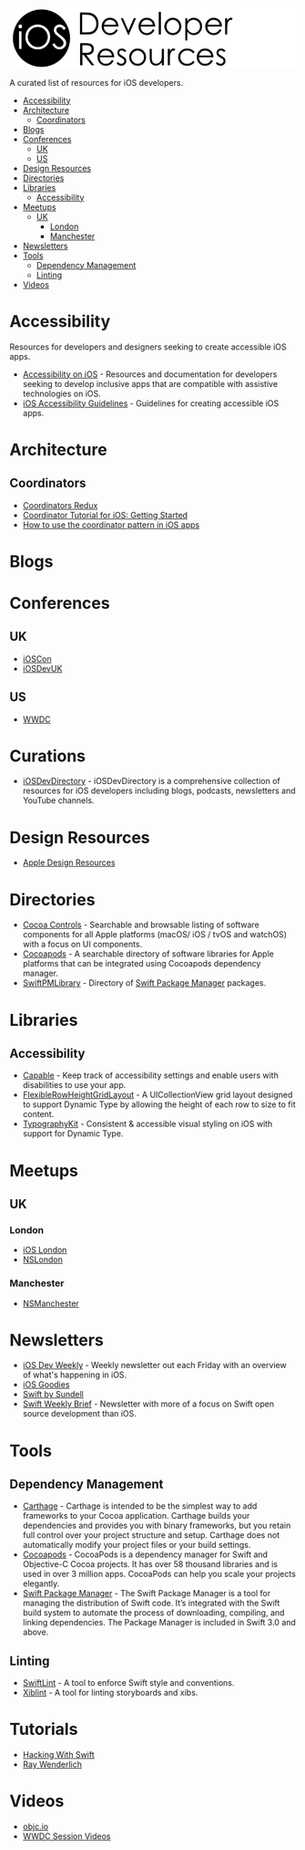 ![iOS Developer Resources](https://github.com/rwbutler/iOSDeveloperResources/raw/master/docs/images/ios-developer-resources-banner.png)

A curated list of resources for iOS developers.

- [Accessibility](#accessibility)
- [Architecture](#architecture)
	- [Coordinators](#coordinators) 
- [Blogs](#blogs)
- [Conferences](#conferences)
	- [UK](#uk)
	- [US](#us)
- [Design Resources](#design-resources)
- [Directories](#directories)
- [Libraries](#libraries)
	- [Accessibility](#accessibility)
- [Meetups](#meetups)
	- [UK](#uk)
		- [London](#london)
		- [Manchester](#manchester)
- [Newsletters](#newsletters)
- [Tools](#tools)
	- [Dependency Management](#dependency-management) 
	- [Linting](#linting)
- [Videos](#videos)

# Accessibility
Resources for developers and designers seeking to create accessible iOS apps.

- [Accessibility on iOS](https://developer.apple.com/accessibility/ios/) - Resources and documentation for developers seeking to develop inclusive apps that are compatible with assistive technologies on iOS.
- [iOS Accessibility Guidelines](https://github.com/rwbutler/iOSAccessibilityGuidelines) - Guidelines for creating accessible iOS apps.

# Architecture
## Coordinators

- [Coordinators Redux](http://khanlou.com/2015/10/coordinators-redux/)
- [Coordinator Tutorial for iOS: Getting Started](https://www.raywenderlich.com/158-coordinator-tutorial-for-ios-getting-started)
- [How to use the coordinator pattern in iOS apps](https://www.hackingwithswift.com/articles/71/how-to-use-the-coordinator-pattern-in-ios-apps)

# Blogs

# Conferences
## UK
- [iOSCon](https://skillsmatter.com/conferences/10823-ioscon-2019-the-conference-for-ios-and-swift-developers)
- [iOSDevUK](https://www.iosdevuk.com/)
## US
- [WWDC](https://developer.apple.com/wwdc/)

# Curations
- [iOSDevDirectory](https://iosdevdirectory.com/) - iOSDevDirectory is a comprehensive collection of resources for iOS developers including blogs, podcasts, newsletters and YouTube channels.

# Design Resources
- [Apple Design Resources](https://developer.apple.com/design/resources/)

# Directories
- [Cocoa Controls](https://www.cocoacontrols.com/) - Searchable and browsable listing of software components for all Apple platforms (macOS/ iOS / tvOS and watchOS) with a focus on UI components.
- [Cocoapods](https://cocoapods.org/) - A searchable directory of software libraries for Apple platforms that can be integrated using Cocoapods dependency manager.
- [SwiftPMLibrary](https://github.com/daveverwer/SwiftPMLibrary) - Directory of [Swift Package Manager](https://swift.org/package-manager/) packages.

# Libraries
## Accessibility
- [Capable](https://github.com/chrs1885/Capable) - Keep track of accessibility settings and enable users with disabilities to use your app.
- [FlexibleRowHeightGridLayout](https://github.com/rwbutler/FlexibleRowHeightGridLayout) - A UICollectionView grid layout designed to support Dynamic Type by allowing the height of each row to size to fit content.
- [TypographyKit](https://github.com/rwbutler/TypographyKit) - Consistent & accessible visual styling on iOS with support for Dynamic Type.

# Meetups
## UK
### London
- [iOS London](https://www.meetup.com/ioslondon/)
- [NSLondon](https://www.meetup.com/NSLondon/)
### Manchester
- [NSManchester](https://www.meetup.com/NSManchester/)

# Newsletters
- [iOS Dev Weekly](https://iosdevweekly.com/) - Weekly newsletter out each Friday with an overview of what's happening in iOS.
- [iOS Goodies](https://ios-goodies.com/)
- [Swift by Sundell](https://www.swiftbysundell.com/newsletter/)
- [Swift Weekly Brief](https://swiftweekly.github.io/) - Newsletter with more of a focus on Swift open source development than iOS.

# Tools

## Dependency Management

- [Carthage](https://github.com/Carthage/Carthage) - Carthage is intended to be the simplest way to add frameworks to your Cocoa application. Carthage builds your dependencies and provides you with binary frameworks, but you retain full control over your project structure and setup. Carthage does not automatically modify your project files or your build settings.
- [Cocoapods](https://cocoapods.org/) - CocoaPods is a dependency manager for Swift and Objective-C Cocoa projects. It has over 58 thousand libraries and is used in over 3 million apps. CocoaPods can help you scale your projects elegantly.
- [Swift Package Manager](https://swift.org/package-manager/) - The Swift Package Manager is a tool for managing the distribution of Swift code. It’s integrated with the Swift build system to automate the process of downloading, compiling, and linking dependencies. The Package Manager is included in Swift 3.0 and above.

## Linting
- [SwiftLint](https://github.com/realm/SwiftLint) - A tool to enforce Swift style and conventions. 
- [Xiblint](https://github.com/lyft/xiblint) - A tool for linting storyboards and xibs.

# Tutorials
- [Hacking With Swift](https://www.hackingwithswift.com/)
- [Ray Wenderlich](https://www.raywenderlich.com/)

# Videos
- [objc.io](https://www.objc.io/)
- [WWDC Session Videos](https://developer.apple.com/videos/)
